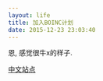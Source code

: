 ```yaml
---
layout: life
title: 加入BOINC计划
date: 2015-12-23 23:03:40
---
```


恩, 感觉很牛x的样子.

[中文站点](http://www.equn.com/wiki/BOINC)
